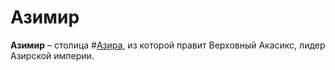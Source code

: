 # Азимир

**Азимир** – столица #[Азира](locations/azir), из которой правит Верховный Акасикс, лидер Азирской империи.
